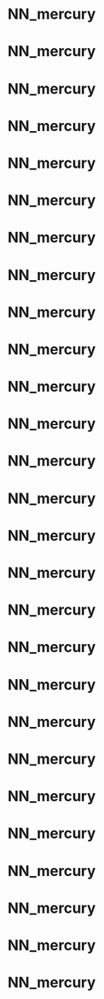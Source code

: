 # NN_mercury
# NN_mercury
# NN_mercury
# NN_mercury
# NN_mercury
# NN_mercury
# NN_mercury
# NN_mercury
# NN_mercury
# NN_mercury
# NN_mercury
# NN_mercury
# NN_mercury
# NN_mercury
# NN_mercury
# NN_mercury
# NN_mercury
# NN_mercury
# NN_mercury
# NN_mercury
# NN_mercury
# NN_mercury
# NN_mercury
# NN_mercury
# NN_mercury
# NN_mercury
# NN_mercury
